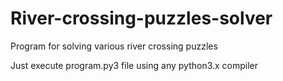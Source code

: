 # River-crossing-puzzles-solver
Program for solving various river crossing puzzles

Just execute program.py3 file using any python3.x compiler
